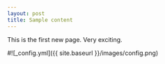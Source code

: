```yaml
---
layout: post
title: Sample content
---
```


This is the first new page.  Very exciting.

#![_config.yml]({{ site.baseurl }}/images/config.png)
